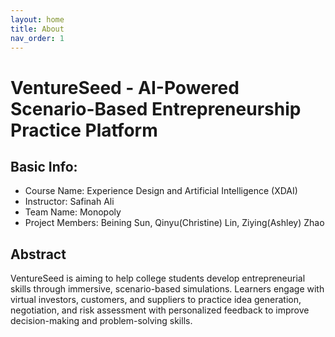 ```yaml
---
layout: home
title: About
nav_order: 1
---
```


# VentureSeed - AI-Powered Scenario-Based Entrepreneurship Practice Platform

## Basic Info: 

- Course Name: Experience Design and Artificial Intelligence (XDAI)
- Instructor: Safinah Ali
- Team Name: Monopoly
- Project Members: Beining Sun, Qinyu(Christine) Lin, Ziying(Ashley) Zhao

## Abstract
VentureSeed is aiming to help college students develop entrepreneurial skills through immersive, scenario-based simulations. Learners engage with virtual investors, customers, and suppliers to practice idea generation, negotiation, and risk assessment with personalized feedback to improve decision-making and problem-solving skills.
